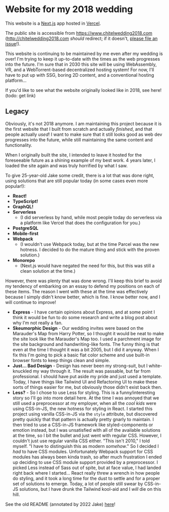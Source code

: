 # Website for my 2018 wedding

This website is a [Next.js](https://nextjs.org/) app hosted in
[Vercel](https://vercel.com/).

The public site is accessible from https://www.chitelwedding2018.com
(http://chitelwedding2018.com _should_ redirect; if it doesn't,
[please file an issue](https://github.com/jchitel/wedding-site/issues/new)!).

This website is continuing to be maintained by me even after my wedding is over!
I'm trying to keep it up-to-date with the times as the web progresses into the
future. I'm sure that in 2030 this site will be using WebAssembly, VR, and a
WebTorrent-based decentralized hosting system! For now, I'll have to put up with
SSG, boring 2D content, and a conventional hosting platform...

If you'd like to see what the website originally looked like in 2018, see here!
(todo: get link)

## Legacy

Obviously, it's not 2018 anymore. I am maintaining this project because it is
the first website that I built from scratch and actually _finished_, and that
people actually _used_! I want to make sure that it still looks good as web dev
progresses into the future, while still maintaining the same content and
functionality.

When I originally built the site, I intended to leave it hosted for the
foreseeable future as a shining example of my best work. 4 years later, I loaded
the site again and was truly horrified by what I saw.

To give 25-year-old Jake some credit, there is a lot that was done right, using
solutions that are still popular today (in some cases even more popular!):

-   **React!**
-   **TypeScript!**
-   **GraphQL!**
-   **Serverless**
    -   (I did serverless by hand, while most people today do serverless via a
        platform like Vercel that does the configuration for you.)
-   **PostgreSQL**
-   **Mobile-first**
-   **Webpack**
    -   (I wouldn't use Webpack today, but at the time Parcel was the new
        hotness. I decided to do the mature thing and stick with the proven
        solution.)
-   **Monorepo**
    -   (Next.js would have negated the need for this, but this was still a
        clean solution at the time.)

However, there was plenty that was done wrong. I'll keep this brief to avoid my
tendency of embarking on an essay to defend my positions on each of these items.
The reason I went with these at the time was effectively because I simply didn't
know better, which is fine. I know better now, and I will continue to improve!

-   **Express** - I have certain opinions about Express, and at some point I
    think it would be fun to do some research and write a blog post about why
    I'm not really a fan.
-   **Skeumorphic Design** - Our wedding invites were based on the Marauder's
    Map from Harry Potter, so I thought it would be neat to make the site look
    like the Marauder's Map too. I used a parchment image for the site
    background and handwriting-like fonts. The funny thing is that even at the
    time I thought it was a bit 2005, but I did it anyway. When I fix this I'm
    going to pick a basic flat color scheme and use built-in browser fonts to
    keep things clean and simple.
-   **Just... Bad Design** - Design has never been my strong-suit, but I
    white-knuckled my way through it. The result was passable, but far from
    professional. I should have put aside my pride and just used a template.
    Today, I have things like Tailwind UI and Refactoring UI to make these sorts
    of things easier for me, but obviously those didn't exist back then.
-   **Less?** - So I chose to use Less for styling. This is a funny/interesting
    story so I'll go into more detail here. At the time I was annoyed that we
    still used a preprocessor at my employer, when all the _cool kids_ were
    using CSS-in-JS, the new hotness for styling in React. I started this
    project using vanilla CSS-in-JS via the `style` attribute, but discovered
    pretty quickly that that pattern is actually pretty gnarly to maintain. I
    then tried to use a CSS-in-JS framework like styled-components or emotion
    instead, but I was unsatisfied with all of the available solutions at the
    time, so I bit the bullet and just went with regular CSS. However, I
    couldn't just use regular vanilla CSS either. "This isn't 2010," I told
    myself. "I have to distinguish this as modern _somehow_." So I decided I
    _had_ to have CSS modules. Unfortunately Webpack support for CSS modules has
    always been kinda trash, so after much frustration I ended up deciding to
    use CSS module support provided by a preprocessor. I picked Less instead of
    Sass out of spite, but at face value, I had landed right back where I
    started... React really threw a wrench in how people do styling, and it took
    a long time for the dust to settle and for a proper set of solutions to
    emerge. Today, a lot of people still swear by CSS-in-JS solutions, but I
    have drunk the Tailwind kool-aid and I _will_ die on this hill.

See the old README (annotated by 2022 Jake) [here](./README.old.md)!
